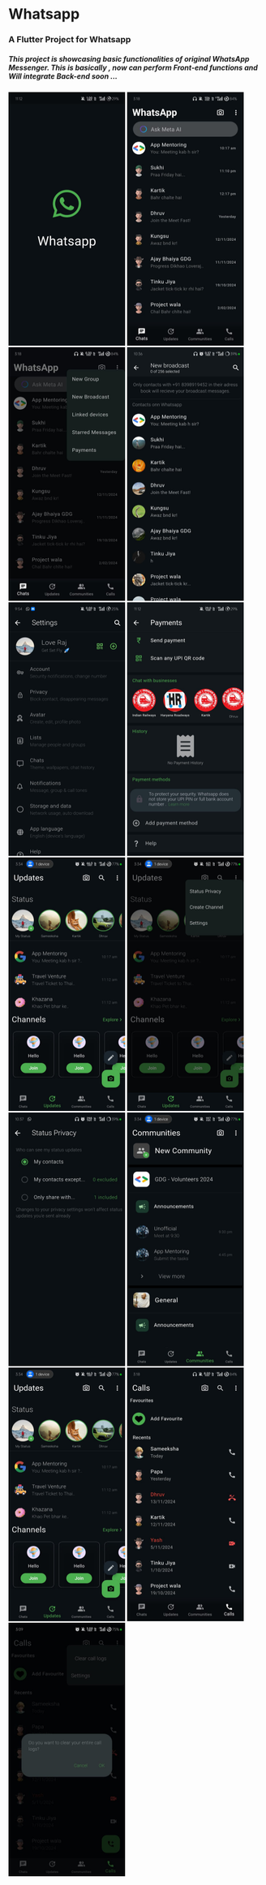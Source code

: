 # Whatsapp
### A Flutter Project for Whatsapp
##### This project is showcasing basic functionalities of original WhatsApp Messenger. This is basically , now can perform Front-end functions and Will integrate Back-end soon ...

<html>
  <body>
<div class="rtx">
<img src='https://github.com/dhimanLove/Whatsapp-Clone/blob/master/Screenshos/splashscreen.jpg' height="500" width="230">
<img src="https://github.com/dhimanLove/Whatsapp-Clone/blob/master/Screenshos/Chats.jpg" height="500" width="230">
<img src="https://github.com/dhimanLove/Whatsapp-Clone/blob/master/Screenshos/Chats%20with%20Drawer.jpg" height="500" width="230">
<img src='https://github.com/dhimanLove/Whatsapp-Clone/blob/master/Screenshos/NewBroasdcast.jpg' height="500" width="230">  
<img src='https://github.com/dhimanLove/Whatsapp-Clone/blob/master/Screenshos/settings.jpg' height="500" width="230">
<img src="https://github.com/dhimanLove/Whatsapp-Clone/blob/master/Screenshos/Payments.jpg" height="500" width="230">
<img src="https://github.com/dhimanLove/Whatsapp-Clone/blob/master/Screenshos/Updates.jpg" height="500" width="230">
<img src='https://github.com/dhimanLove/Whatsapp-Clone/blob/master/Screenshos/Updatedrawer.jpg' height="500" width="230">
<img src='https://github.com/dhimanLove/Whatsapp-Clone/blob/master/Screenshos/StatusPrivacy.jpg' height="500" width="230">
<img src="https://github.com/dhimanLove/Whatsapp-Clone/blob/master/Screenshos/Community.jpg" height="500" width="230">
<img src="https://github.com/dhimanLove/Whatsapp-Clone/blob/master/Screenshos/Updates.jpg" height="500" width="230">
<img src="https://github.com/dhimanLove/Whatsapp-Clone/blob/master/Screenshos/Calls.jpg" height="500" width="230">
<img src='https://github.com/dhimanLove/Whatsapp-Clone/blob/master/Screenshos/clearcalllogs.jpg' height="500" width="230">
</div>
  </body>
</html>
